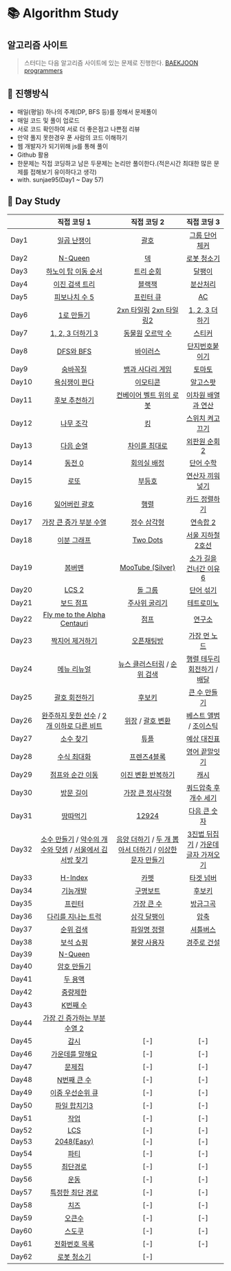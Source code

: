 # :books: Algorithm Study


## 알고리즘 사이트
> 스터디는 다음 알고리즘 사이트에 있는 문제로 진행한다.
[BAEKJOON](https://www.acmicpc.net/)
[programmers](https://programmers.co.kr/)

## :ledger: 진행방식

- 매일(평일) 하나의 주제(DP, BFS 등)를 정해서 문제풀이
- 매일 코드 및 풀이 업로드
- 서로 코드 확인하여 서로 더 좋은점고 나쁜점 리뷰
- 만약 풀지 못한경우 푼 사람의 코드 이해하기
- 웹 개발자가 되기위해 js를 통해 풀이
- Github 활용
- 한문제는 직접 코딩하고 남은 두문제는 논리만 풀이한다.(적은시간 최대한 많은 문제를 접해보기 유이하다고 생각)
- with. sunjae95(Day1 ~ Day 57)

## :green_book: Day Study
|     |     직접 코딩 1   |    직접 코딩 2   |    직접 코딩 3   |
| --- | :---------------: | :---------------: | :---------------: |
| Day1 | [일곱 난쟁이](https://www.acmicpc.net/problem/2309) | [괄호](https://www.acmicpc.net/problem/9012) | [그룹 단어 체커](https://www.acmicpc.net/problem/1316) |
| Day2 | [N-Queen](https://www.acmicpc.net/problem/9663) | [덱](https://www.acmicpc.net/problem/10866) | [로봇 청소기](https://www.acmicpc.net/problem/14503) |
| Day3 | [하노이 탑 이동 순서](https://www.acmicpc.net/problem/11729) | [트리 순회](https://www.acmicpc.net/problem/1991) | [달팽이](https://www.acmicpc.net/problem/1013) |
| Day4 | [이진 검색 트리](https://www.acmicpc.net/problem/5639) | [블랙잭](https://www.acmicpc.net/problem/2798) | [분산처리](https://www.acmicpc.net/problem/1009) |
| Day5 | [피보나치 수 5](https://www.acmicpc.net/problem/10870) | [프린터 큐](https://www.acmicpc.net/problem/1966) | [AC](https://www.acmicpc.net/problem/5430) |
| Day6 | [1로 만들기](https://www.acmicpc.net/problem/1463) | [2xn 타일링](https://www.acmicpc.net/problem/11726) [2xn 타일링2](https://www.acmicpc.net/problem/11727) | [1, 2, 3 더하기](https://www.acmicpc.net/problem/9095) |
| Day7 | [1, 2, 3 더하기 3](https://www.acmicpc.net/problem/15988) | [동물원](https://www.acmicpc.net/problem/1309) [오르막 수](https://www.acmicpc.net/problem/11057) | [스티커](https://www.acmicpc.net/problem/9465) |
| Day8 | [DFS와 BFS](https://www.acmicpc.net/problem/1260) | [바이러스](https://www.acmicpc.net/problem/2602) | [단지번호붙이기](https://www.acmicpc.net/problem/2667) |
| Day9 | [숨바꼭질](https://www.acmicpc.net/problem/1697) | [뱀과 사다리 게임](https://www.acmicpc.net/problem/16928) | [토마토](https://www.acmicpc.net/problem/7576) |
| Day10 | [욕심쟁이 판다](https://www.acmicpc.net/problem/1937) | [이모티콘](https://www.acmicpc.net/problem/14226) | [알고스팟](https://www.acmicpc.net/problem/1261) |
| Day11 | [후보 추천하기](https://www.acmicpc.net/problem/1713) | [컨베이어 벨트 위의 로봇](https://www.acmicpc.net/problem/20055) | [이차원 배열과 연산](https://www.acmicpc.net/problem/17140) |
| Day12 | [나무 조각](https://www.acmicpc.net/problem/2947) | [킹](https://www.acmicpc.net/problem/1063) | [스위치 켜고 끄기](https://www.acmicpc.net/problem/1244) |
| Day13 | [다음 순열](https://www.acmicpc.net/problem/10972) | [차이를 최대로](https://www.acmicpc.net/problem/10819) | [외판원 순회 2](https://www.acmicpc.net/problem/10971) |
| Day14 | [동전 0](https://www.acmicpc.net/problem/11047) | [회의실 배정](https://www.acmicpc.net/problem/1931) | [단어 수학](https://www.acmicpc.net/problem/1339) |
| Day15 | [로또](https://www.acmicpc.net/problem/6603) | [부등호](https://www.acmicpc.net/problem/2529) | [연산자 끼워넣기](https://www.acmicpc.net/problem/14888) |
| Day16 | [잃어버린 괄호](https://www.acmicpc.net/problem/1541) | [행렬](https://www.acmicpc.net/problem/1080) | [카드 정렬하기](https://www.acmicpc.net/problem/1715) |
| Day17 | [가장 큰 증가 부분 수열](https://www.acmicpc.net/problem/11055) | [정수 삼각형](https://www.acmicpc.net/problem/1932) | [연속합 2](https://www.acmicpc.net/problem/13398) |
| Day18 | [이분 그래프](https://www.acmicpc.net/problem/1707) | [Two Dots](https://www.acmicpc.net/problem/16929) | [서울 지하철 2호선](https://www.acmicpc.net/problem/16947) |
| Day19 | [봄버맨](https://www.acmicpc.net/problem/16918) | [MooTube (Silver)](https://www.acmicpc.net/problem/15591) | [소가 길을 건너간 이유6](https://www.acmicpc.net/problem/14466) |
| Day20 | [LCS 2](https://www.acmicpc.net/problem/9252) | [돌 그룹](https://www.acmicpc.net/problem/12886) | [단어 섞기](https://www.acmicpc.net/problem/9177) |
| Day21 | [보드 점프](https://www.acmicpc.net/problem/3372) | [주사위 굴리기](https://www.acmicpc.net/problem/14499) | [테트로미노](https://www.acmicpc.net/problem/14500) |
| Day22 | [Fly me to the Alpha Centauri](https://www.acmicpc.net/problem/1011) | [점프](https://www.acmicpc.net/problem/1890) | [연구소](https://www.acmicpc.net/problem/14502) |
| Day23 | [짝지어 제거하기](https://programmers.co.kr/learn/courses/30/lessons/12973) | [오픈채팅방](https://programmers.co.kr/learn/courses/30/lessons/42888) | [가장 먼 노드](https://programmers.co.kr/learn/courses/30/lessons/49189) |
| Day24 | [메뉴 리뉴얼](https://programmers.co.kr/learn/courses/30/lessons/72411) | [뉴스 클러스터링](https://programmers.co.kr/learn/courses/30/lessons/17677) / [순위 검색](https://programmers.co.kr/learn/courses/30/lessons/72412)| [행렬 테두리 회전하기](https://programmers.co.kr/learn/courses/30/lessons/77485) / [배달](https://programmers.co.kr/learn/courses/30/lessons/12978) |
| Day25 | [괄호 회전하기](https://programmers.co.kr/learn/courses/30/lessons/76502) | [후보키](https://programmers.co.kr/learn/courses/30/lessons/42890) | [큰 수 만들기](https://programmers.co.kr/learn/courses/30/lessons/42883)
| Day26 | [완주하지 못한 선수](https://programmers.co.kr/learn/courses/30/lessons/42576) / [2개 이하로 다른 비트](https://programmers.co.kr/learn/courses/30/lessons/77885) | [위장](https://programmers.co.kr/learn/courses/30/lessons/42578) / [괄호 변환](https://programmers.co.kr/learn/courses/30/lessons/60058) | [베스트 앨범](https://programmers.co.kr/learn/courses/30/lessons/42579) / [조이스틱](https://programmers.co.kr/learn/courses/30/lessons/42860) 
| Day27 | [소수 찾기](https://programmers.co.kr/learn/courses/30/lessons/42839) | [튜플](https://programmers.co.kr/learn/courses/30/lessons/64065) | [예상 대진표](https://programmers.co.kr/learn/courses/30/lessons/12985)
| Day28 | [수식 최대화](https://programmers.co.kr/learn/courses/30/lessons/67257) | [프렌즈4블록](https://programmers.co.kr/learn/courses/30/lessons/17679) | [영어 끝말잇기](https://programmers.co.kr/learn/courses/30/lessons/12981)
| Day29 | [점프와 순간 이동](https://programmers.co.kr/learn/courses/30/lessons/12980) | [이진 변환 반복하기](https://programmers.co.kr/learn/courses/30/lessons/70129) | [캐시](https://programmers.co.kr/learn/courses/30/lessons/17680)
| Day30 | [방문 길이](https://programmers.co.kr/learn/courses/30/lessons/49994) | [가장 큰 정사각형](https://programmers.co.kr/learn/courses/30/lessons/12905#) | [쿼드압축 후 개수 세기](https://programmers.co.kr/learn/courses/30/lessons/68936)
| Day31 | [땅따먹기](https://programmers.co.kr/learn/courses/30/lessons/12913) | [12924](https://programmers.co.kr/learn/courses/30/lessons/12924) | [다음 큰 숫자](https://programmers.co.kr/learn/courses/30/lessons/12911)
| Day32 | [소수 만들기](https://programmers.co.kr/learn/courses/30/lessons/12977) / [약수의 개수와 덧셈](https://programmers.co.kr/learn/courses/30/lessons/77884) / [서울에서 김서방 찾기](https://programmers.co.kr/learn/courses/30/lessons/12919) | [음양 더하기](https://programmers.co.kr/learn/courses/30/lessons/76501) / [두 개 뽑아서 더하기](https://programmers.co.kr/learn/courses/30/lessons/68644) / [이상한 문자 만들기](https://programmers.co.kr/learn/courses/30/lessons/12930) | [3진법 뒤집기](https://programmers.co.kr/learn/courses/30/lessons/68935) / [가운데 글자 가져오기](https://programmers.co.kr/learn/courses/30/lessons/12903)
| Day33 | [H-Index](https://programmers.co.kr/learn/courses/30/lessons/42747#) | [카펫](https://programmers.co.kr/learn/courses/30/lessons/42842) | [타겟 넘버](https://programmers.co.kr/learn/courses/30/lessons/43165)
| Day34 | [기능개발](https://programmers.co.kr/learn/courses/30/lessons/42586) | [구명보트](https://programmers.co.kr/learn/courses/30/lessons/42885) | [후보키](https://programmers.co.kr/learn/courses/30/lessons/42890)
| Day35 | [프린터](https://programmers.co.kr/learn/courses/30/lessons/42587) | [가장 큰 수](https://programmers.co.kr/learn/courses/30/lessons/42746) | [방금그곡](https://programmers.co.kr/learn/courses/30/lessons/17683)
| Day36 | [다리를 지나는 트럭](https://programmers.co.kr/learn/courses/30/lessons/42583) | [삼각 달팽이](https://programmers.co.kr/learn/courses/30/lessons/68645) | [압축](https://programmers.co.kr/learn/courses/30/lessons/17684)
| Day37 | [순위 검색](https://programmers.co.kr/learn/courses/30/lessons/72412) | [파일명 정렬](https://programmers.co.kr/learn/courses/30/lessons/17686) | [셔틀버스](https://programmers.co.kr/learn/courses/30/lessons/17678)
| Day38 | [보석 쇼핑](https://programmers.co.kr/learn/courses/30/lessons/67248) | [불량 사용자](https://programmers.co.kr/learn/courses/30/lessons/64064) | [경주로 건설](https://programmers.co.kr/learn/courses/30/lessons/67259)
| Day39 | [N-Queen](https://www.acmicpc.net/problem/9663) |  |  |
| Day40 | [암호 만들기](https://www.acmicpc.net/problem/1759) |  |  |
| Day41 | [두 용액](https://www.acmicpc.net/problem/2470) |  |  |
| Day42 | [중량제한](https://www.acmicpc.net/problem/1939) |  |  |
| Day43 | [K번째 수](https://www.acmicpc.net/problem/1300) |  |  |
| Day44 | [가장 긴 증가하는 부분 수열 2](https://www.acmicpc.net/problem/12015) |  |  |
| Day45 | [감시](https://www.acmicpc.net/problem/15683) | [-] | [-] |
| Day46 | [가운데를 말해요](https://www.acmicpc.net/problem/1655) | [-] | [-] |
| Day47 | [문제집](https://www.acmicpc.net/problem/1766) | [-] | [-] |
| Day48 | [N번째 큰 수](https://www.acmicpc.net/problem/2075) | [-] | [-] |
| Day49 | [이중 우선순위 큐](https://www.acmicpc.net/problem/7662) | [-] | [-] |
| Day50 | [파일 합치기3](https://www.acmicpc.net/problem/13975) | [-] | [-] |
| Day51 | [작업](https://www.acmicpc.net/problem/2056) | [-] | [-] |
| Day52 | [LCS](https://www.acmicpc.net/problem/9251) | [-] | [-] |
| Day53 | [2048(Easy)](https://www.acmicpc.net/problem/12100) | [-] | [-] |
| Day54 | [파티](https://www.acmicpc.net/problem/1238) | [-] | [-] |
| Day55 | [최단경로](https://www.acmicpc.net/problem/1753) | [-] | [-] |
| Day56 | [운동](https://www.acmicpc.net/problem/1956) | [-] | [-] |
| Day57 | [특정한 최단 경로](https://www.acmicpc.net/problem/1504) | [-] | [-] |
| Day58 | [치즈](https://www.acmicpc.net/problem/2636) | [-] | [-] |
| Day59 | [오큰수](https://www.acmicpc.net/problem/17298) | [-] | [-] |
| Day60 | [스도쿠](https://www.acmicpc.net/problem/2580) | [-] | [-] |
| Day61 | [전화번호 목록](https://www.acmicpc.net/problem/5052) | [-] | [-] |
| Day62 | [로봇 청소기](https://www.acmicpc.net/problem/14503) | [-] | |
